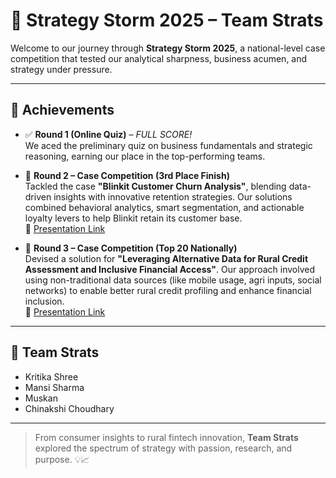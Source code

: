 # 🚀 Strategy Storm 2025 – Team Strats

Welcome to our journey through **Strategy Storm 2025**, a national-level case competition that tested our analytical sharpness, business acumen, and strategy under pressure.

---

## 🌟 Achievements

- ✅ **Round 1 (Online Quiz)** – *FULL SCORE!*  
  We aced the preliminary quiz on business fundamentals and strategic reasoning, earning our place in the top-performing teams.
  
- 🥉 **Round 2 – Case Competition (3rd Place Finish)**  
  Tackled the case **"Blinkit Customer Churn Analysis"**, blending data-driven insights with innovative retention strategies. Our solutions combined behavioral analytics, smart segmentation, and actionable loyalty levers to help Blinkit retain its customer base.  
  📎 [Presentation Link](https://github.com/shreespace/Strategy-Storm-2025/blob/main/Round-2/Presentation.pdf)

- 🎯 **Round 3 – Case Competition (Top 20 Nationally)**  
  Devised a solution for **"Leveraging Alternative Data for Rural Credit Assessment and Inclusive Financial Access"**. Our approach involved using non-traditional data sources (like mobile usage, agri inputs, social networks) to enable better rural credit profiling and enhance financial inclusion.  
  📎 [Presentation Link](https://github.com/shreespace/Strategy-Storm-2025/blob/main/Round-3/Presentation.pdf)

---

## 👥 Team Strats

- Kritika Shree  
- Mansi Sharma  
- Muskan  
- Chinakshi Choudhary  

---

> From consumer insights to rural fintech innovation, **Team Strats** explored the spectrum of strategy with passion, research, and purpose. 💡📈
